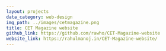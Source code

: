```yaml
---
layout: projects
data_category: web-design
img_path: ../images/cetmagazine.png
title: CET Magazine website
github_link: https://github.com/rawho/CET-Magazine-website
website_link: https://rahulmanoj.in/CET-Magazine-website/
---
```

